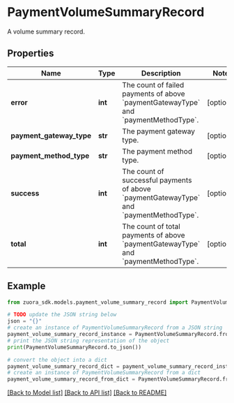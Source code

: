 # PaymentVolumeSummaryRecord

A volume summary record. 

## Properties

Name | Type | Description | Notes
------------ | ------------- | ------------- | -------------
**error** | **int** | The count of failed payments of above &#x60;paymentGatewayType&#x60; and &#x60;paymentMethodType&#x60;.  | [optional] 
**payment_gateway_type** | **str** | The payment gateway type.  | [optional] 
**payment_method_type** | **str** | The payment method type.  | [optional] 
**success** | **int** | The count of successful payments of above &#x60;paymentGatewayType&#x60; and &#x60;paymentMethodType&#x60;.  | [optional] 
**total** | **int** | The count of total payments of above &#x60;paymentGatewayType&#x60; and &#x60;paymentMethodType&#x60;.       | [optional] 

## Example

```python
from zuora_sdk.models.payment_volume_summary_record import PaymentVolumeSummaryRecord

# TODO update the JSON string below
json = "{}"
# create an instance of PaymentVolumeSummaryRecord from a JSON string
payment_volume_summary_record_instance = PaymentVolumeSummaryRecord.from_json(json)
# print the JSON string representation of the object
print(PaymentVolumeSummaryRecord.to_json())

# convert the object into a dict
payment_volume_summary_record_dict = payment_volume_summary_record_instance.to_dict()
# create an instance of PaymentVolumeSummaryRecord from a dict
payment_volume_summary_record_from_dict = PaymentVolumeSummaryRecord.from_dict(payment_volume_summary_record_dict)
```
[[Back to Model list]](../README.md#documentation-for-models) [[Back to API list]](../README.md#documentation-for-api-endpoints) [[Back to README]](../README.md)


